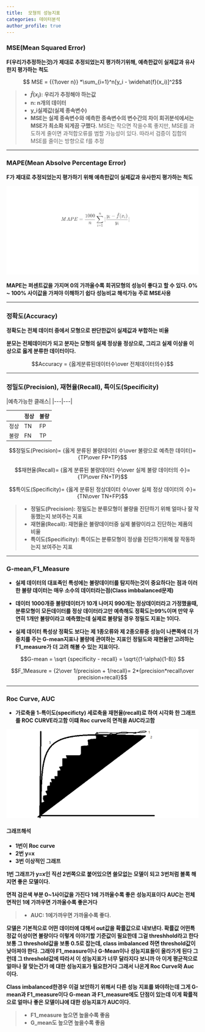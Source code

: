 ```yaml
---
title:  모형의 성능지표
categories: 데이터분석
author_profile: true
---
```


### MSE(Mean Squared Error)

**F(우리가추정하는것)가 제대로 추정되었는지 평가하기위해, 예측한값이 실제값과 유사한지 평가하는 척도**



$$ MSE = {{1\over n}} *\sum_{i=1}^n[y_i - \widehat{f}(x_i)]^2$$

> - **$\widehat{f}(x_i)$: 우리가 추정해야 하는값**
> - **n: n개의 데이터**
> - **y_i실제값(실제 종속변수)**
> - **MSE는 실제 종속변수와 예측한 종속변수의 변수간의 차이 회귀분석에서는 MSE가 최소화 되게끔 구했다.**
MSE는 작으면 작을수록 좋지만, MSE를 과도하게 줄이면 과적합오류를 범할 가능성이 있다. 따라서 검증이 집합의 MSE를 줄이는 방향으로 f를 추정

---

### MAPE(Mean Absolve Percentage Error)

**F가 제대로 추정되었는지 평가하기 위해 예측한값이 실제값과 유사한지 평가하는 척도**

<img src ="/assets/images/c2.png">

**MAPE는 퍼센트값을 가지며 0의 가까울수록 회귀모형의 성능이 좋다고 할 수 있다. 0% ~ 100% 사이값을 가져야 이해하기 쉽다 성능비교 해석가능 주로 MSE사용**

---

### 정확도(Accuracy)
**정확도는 전체 데이터 중에서 모형으로 판단한값이 실제값과 부합하는 비율**

**분모는 전체데이터가 되고 분자는 모형의 실제 정상을 정상으로, 그리고 실제 이상을 이상으로 옳게 분류한 데이터이다.**


$$Accuracy = {옳게분류된데이터수\over 전체데이터의수}$$

---

### 정밀도(Precision), 재현율(Recall), 특이도(Specificity)


|예측가능한 클래스|
|---|---|

||정상|불량|
|---|---|---|
|정상|TN|FP|
|불량|FN|TP|




$$정밀도(Precision)= {옳게 분류된 불량데이터 수\over 불량으로 예측한 데이터}={TP\over FP+TP}$$


$$재현율(Recall)= {옳게 분류된 불량데이터 수\over 실제 불량 데이터의 수}={TP\over FN+TP}$$


$$특이도(Specificity)= {옳게 분류된 정상데이터 수\over 실제 정상 데이터의 수}={TN\over TN+FP}$$



> - **정밀도(Precision): 정밀도는 분류모형이 불량을 진단하기 위해 얼마나 잘 작동했는지 보여주는 지표**
> - **재현율(Recall): 재현율은 불량데이터중 실제 불량이라고 진단하는 제품의 비율**
> - **특이도(Specificity): 특이도는 분류모형이 정상을 진단하기위해 잘 작동하는지 보여주는 지표**

---

### G-mean,F1_Measure
- **실제 데이터의 대표족인 특성에는 불량데이터를 탐지하는것이 중요하다는 점과 이러한 불량 데이터는 매우 소수의 데이터라는점(Class imbbalanced문제)**

- **데이터 1000개중 불량데이터가 10개 나머지 990개는 정상데이터라고 가정했을때, 분류모형이 모든데이터를 정상 데이터라고만 예측해도 정확도는99%이며 만약 우연히 1개만 불량이라고 예측했는데 실제로 불량일 경우 정밀도 지표는 1이다.**

- **실제 데이터 특성상 정확도 보다는 제 1종오류와 제 2종오류중 성능이 나쁜쪽에 더 가중치를 주는 G-mean지표나 불량에 관여하는 지표인 정밀도와 재현율만 고려하는 F1_measure가 더 고려 해볼 수 있는 지표이다.**


$$G-mean = \sqrt {specificity - recall} = \sqrt{(1-\alpha)(1-B)} $$



$$F_1Measure = {2\over 1/precision + 1/recall}= 2*{precision*recall\over precision+recall}$$



---

### Roc Curve, AUC

- **가로축을 1-특이도(specificty) 세로축을 재현율(recall)로 하여 시각화 한 그래프를 ROC CURVE라고함 이떄 Roc curve의 면적을 AUC라고함**



<img src="/assets/images/c.png">

#### 그래프해석

- **1번이 Roc curve**
-  **2번 y=x**
- **3번 이상적인 그래프**

**1번 그래프가 y=x인 직선 2번쪽으로 붙어있으면 쓸모없는 모델이 되고 3번처럼 볼록 해지면 좋은 모델이다.**

**면적 검은색 부분 0~1사이값을 가진다 1에 가까울수록 좋은 성능지표이다 AUC는 전체면적인 1에 가까우면 가까울수록 좋은거다**

> - **AUC: 1에가까우면 가까울수록 좋다.**

**모델은 기본적으로 어떤 데이터에 대해서 out값을 확률값으로 내보낸다. 확률값 어떤특정값 이상이면 불량이다 이렇게 이야기할 기준값이 필요한데 그걸 threshhold라고 한다 보통 그 threshold값을 보통 0.5로 잡는데, class imbalanced 하면 threshold값이 낮아져야 한다. 그래야 F1_measure이나 G-Mean이나 성능지표들이 올라가게 된다 그런데 그 threshold값에 따라서 이 성능지표가 너무 달라지다 보니까 아 이게 평균적으로 얼마나 잘 맞는건가 에 대한 성능지표가 필요한거다 그래서 나온게 Roc Curve와 Auc이다.**

**Class imbalanced한경우 이걸 보안하기 위해서 다른 성능 지표를 봐야하는데 그게 G-mean과 F1_measure이다 G-mean 과 F1_measure에도 단점이 있는데 이게 확률적으로 얼마나 좋은 모델이냐에 대한 성능지표가 AUC이다.**




> - **F1_measure 높으면 높을수록 좋음**
> - **G_mean도 높으면 높을수록 좋음**
